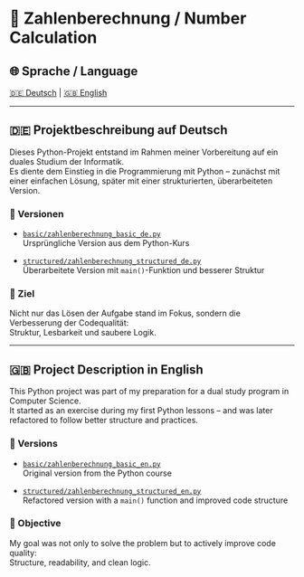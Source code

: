 # 🧮 Zahlenberechnung / Number Calculation

## 🌐 Sprache / Language  
[🇩🇪 Deutsch](#-projektbeschreibung-auf-deutsch) | [🇬🇧 English](#-project-description-in-english)

---

## 🇩🇪 Projektbeschreibung auf Deutsch

Dieses Python-Projekt entstand im Rahmen meiner Vorbereitung auf ein duales Studium der Informatik.  
Es diente dem Einstieg in die Programmierung mit Python – zunächst mit einer einfachen Lösung, später mit einer strukturierten, überarbeiteten Version.

### 📁 Versionen

- [`basic/zahlenberechnung_basic_de.py`](basic/zahlenberechnung_basic_de.py)  
  Ursprüngliche Version aus dem Python-Kurs

- [`structured/zahlenberechnung_structured_de.py`](structured/zahlenberechnung_structured_de.py)  
  Überarbeitete Version mit `main()`-Funktion und besserer Struktur

### 🎯 Ziel

Nicht nur das Lösen der Aufgabe stand im Fokus, sondern die Verbesserung der Codequalität:  
Struktur, Lesbarkeit und saubere Logik.

---

## 🇬🇧 Project Description in English

This Python project was part of my preparation for a dual study program in Computer Science.  
It started as an exercise during my first Python lessons – and was later refactored to follow better structure and practices.

### 📁 Versions

- [`basic/zahlenberechnung_basic_en.py`](basic/zahlenberechnung_basic_en.py)  
  Original version from the Python course

- [`structured/zahlenberechnung_structured_en.py`](structured/zahlenberechnung_structured_en.py)  
  Refactored version with a `main()` function and improved code structure

### 🎯 Objective

My goal was not only to solve the problem but to actively improve code quality:  
Structure, readability, and clean logic.
